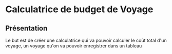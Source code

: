 # Calculatrice de budget de Voyage

## Présentation

Le but est de créer une calculatrice qui va pouvoir calculer le coût total d'un voyage,
un voyage qu'on va pouvoir enregistrer dans un tableau
